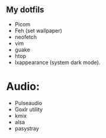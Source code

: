 ## My dotfils

- Picom
- Feh (set wallpaper)
- neofetch
- vim
- guake
- htop
- lxappearance (system dark mode).

# Audio:
- Pulseaudio
- Goxlr utility
- kmix
- alsa
- pasystray
